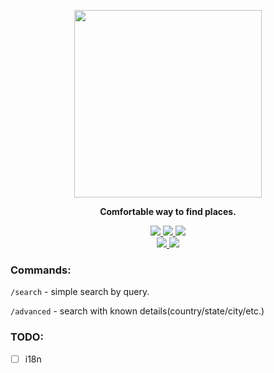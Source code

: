 <p align="center">
    <img src="https://github.com/nezavisimost/geobot/blob/master/static/favicon.png?raw=true" width="300rem">
</p>

<p align="center"><strong>Comfortable way to find places.</strong></p>

<p align="center">
    <a href="https://github.com/psf/black">
        <img src="https://img.shields.io/badge/code%20style-black-000000.svg">
    </a>
    <a href="https://deta.sh">
        <img src="https://img.shields.io/badge/deta-Micros-red">
    </a>
    <a href="https://deta.sh">
        <img src="https://img.shields.io/badge/deta-Base-red">
    </a>
    <br>
    <a href="https://t.me/the_geo_bot">
        <img src="https://img.shields.io/badge/bot-Telegram-blue">
    </a>
    <a href="https://t.me/itilhomidin">
        <img src="https://img.shields.io/badge/contact-Telegram-blue">
    </a>
</p>


### **Commands:**

`/search` - simple search by query.

`/advanced` - search with known details(country/state/city/etc.)


### **TODO:**

- [ ] i18n